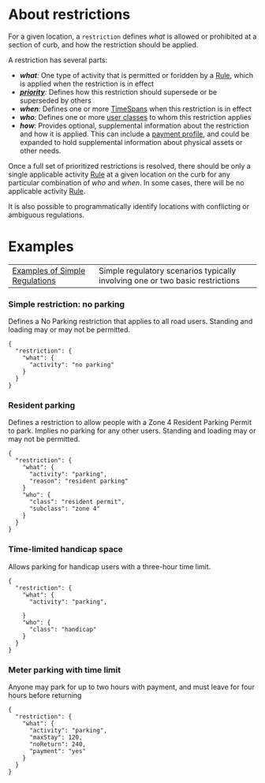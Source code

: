 # About restrictions
For a given location, a `restriction` defines _what_ is allowed or prohibited at a section of curb, and how the restriction should be applied.

A restriction has several parts:
* _**what**:_ One type of activity that is permitted or foridden by a [Rule](Rule.md), which is applied when the restriction is in effect
* _**[priority](Priority.md)**:_ Defines how this restriction should supersede or be superseded by others
* _**when**:_ Defines one or more [TimeSpans](TimeSpan.md) when this restriction is in effect
* _**who**:_ Defines one or more [user classes](UserClass.md) to whom this restriction applies
* _**how**:_ Provides optional, supplemental information about the restriction and how it is applied. This can include a [payment profile](Payment.md), and could be expanded to hold supplemental information about physical assets or other needs.

Once a full set of prioritized restrictions is resolved, there should be only a single applicable activity  [Rule](Rule.md) at a given location on the curb for any particular combination of _who_ and _when_. In some cases, there will be no applicable activity [Rule](Rule.md).

It is also possible to programmatically identify locations with conflicting or ambiguous regulations.

# Examples
| | |
| :---- | :---- |
| [Examples of Simple Regulations](examples/simple_examples.md) | Simple regulatory scenarios typically involving one or two basic restrictions  |


### Simple restriction: no parking
Defines a No Parking restriction that applies to all road users. Standing and loading may or may not be permitted.
```
{
  "restriction": {
    "what": {
      "activity": "no parking"
    }
  }  
}
```

### Resident parking
Defines a restriction to allow people with a Zone 4 Resident Parking Permit to park. Implies no parking for any other users. Standing and loading may or may not be permitted.
```
{
  "restriction": {
    "what": {
      "activity": "parking",
      "reason": "resident parking"
    }
    "who": {
      "class": "resident permit",
      "subclass": "zone 4"
    }
  }  
}
```

### Time-limited handicap space
Allows parking for handicap users with a three-hour time limit.
```
{
  "restriction": {
    "what": {
      "activity": "parking",

    }
    "who": {
      "class": "handicap"
    }
  }  
}
```

### Meter parking with time limit
Anyone may park for up to two hours with payment, and must leave for four hours before returning
```
{
  "restriction": {
    "what": {
      "activity": "parking",
      "maxStay": 120,
      "noReturn": 240,
      "payment": "yes"
    }
  }
}
```

